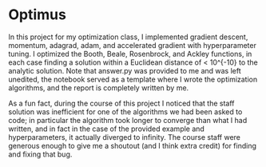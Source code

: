 # Optimus

In this project for my optimization class, I implemented gradient descent, momentum, adagrad, adam, and accelerated gradient with hyperparameter tuning. I optimized the Booth, Beale, Rosenbrock, and Ackley functions, in each case finding a solution within a Euclidean distance of < 10^{-10} to the analytic solution. Note that answer.py was provided to me and was left unedited, the notebook served as a template where I wrote the optimization algorithms, and the report is completely written by me.

As a fun fact, during the course of this project I noticed that the staff solution was inefficient for one of the algorithms we had been asked to code; in particular the algorithm took longer to converge than what I had written, and in fact in the case of the provided example and hyperparameters, it actually diverged to infinity. The course staff were generous enough to give me a shoutout (and I think extra credit) for finding and fixing that bug.
